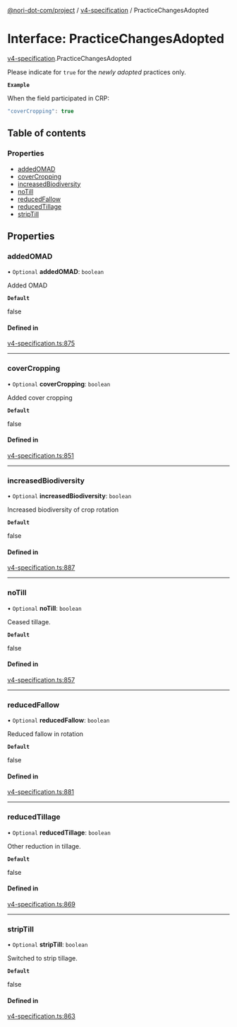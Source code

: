 [@nori-dot-com/project](../README.md) / [v4-specification](../modules/v4_specification.md) / PracticeChangesAdopted

# Interface: PracticeChangesAdopted

[v4-specification](../modules/v4_specification.md).PracticeChangesAdopted

Please indicate for `true` for the *newly adopted* practices only.

**`Example`**

<caption>When the field participated in CRP:</caption>

```js
"coverCropping": true
```

## Table of contents

### Properties

- [addedOMAD](v4_specification.PracticeChangesAdopted.md#addedomad)
- [coverCropping](v4_specification.PracticeChangesAdopted.md#covercropping)
- [increasedBiodiversity](v4_specification.PracticeChangesAdopted.md#increasedbiodiversity)
- [noTill](v4_specification.PracticeChangesAdopted.md#notill)
- [reducedFallow](v4_specification.PracticeChangesAdopted.md#reducedfallow)
- [reducedTillage](v4_specification.PracticeChangesAdopted.md#reducedtillage)
- [stripTill](v4_specification.PracticeChangesAdopted.md#striptill)

## Properties

### addedOMAD

• `Optional` **addedOMAD**: `boolean`

Added OMAD

**`Default`**

false

#### Defined in

[v4-specification.ts:875](https://github.com/nori-dot-eco/nori-dot-com/blob/cc4e2a7/packages/project/src/v4-specification.ts#L875)

___

### coverCropping

• `Optional` **coverCropping**: `boolean`

Added cover cropping

**`Default`**

false

#### Defined in

[v4-specification.ts:851](https://github.com/nori-dot-eco/nori-dot-com/blob/cc4e2a7/packages/project/src/v4-specification.ts#L851)

___

### increasedBiodiversity

• `Optional` **increasedBiodiversity**: `boolean`

Increased biodiversity of crop rotation

**`Default`**

false

#### Defined in

[v4-specification.ts:887](https://github.com/nori-dot-eco/nori-dot-com/blob/cc4e2a7/packages/project/src/v4-specification.ts#L887)

___

### noTill

• `Optional` **noTill**: `boolean`

Ceased tillage.

**`Default`**

false

#### Defined in

[v4-specification.ts:857](https://github.com/nori-dot-eco/nori-dot-com/blob/cc4e2a7/packages/project/src/v4-specification.ts#L857)

___

### reducedFallow

• `Optional` **reducedFallow**: `boolean`

Reduced fallow in rotation

**`Default`**

false

#### Defined in

[v4-specification.ts:881](https://github.com/nori-dot-eco/nori-dot-com/blob/cc4e2a7/packages/project/src/v4-specification.ts#L881)

___

### reducedTillage

• `Optional` **reducedTillage**: `boolean`

Other reduction in tillage.

**`Default`**

false

#### Defined in

[v4-specification.ts:869](https://github.com/nori-dot-eco/nori-dot-com/blob/cc4e2a7/packages/project/src/v4-specification.ts#L869)

___

### stripTill

• `Optional` **stripTill**: `boolean`

Switched to strip tillage.

**`Default`**

false

#### Defined in

[v4-specification.ts:863](https://github.com/nori-dot-eco/nori-dot-com/blob/cc4e2a7/packages/project/src/v4-specification.ts#L863)
